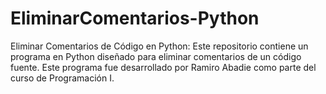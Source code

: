 # EliminarComentarios-Python
Eliminar Comentarios de Código en Python: Este repositorio contiene un programa en Python diseñado para eliminar comentarios de un código fuente. Este programa fue desarrollado por Ramiro Abadie como parte del curso de Programación I.
